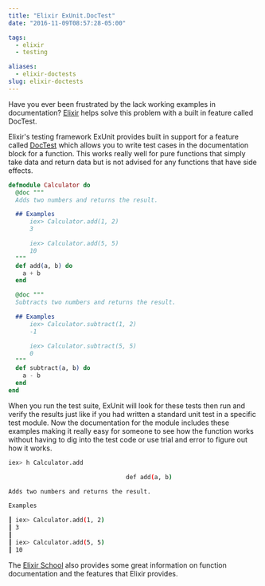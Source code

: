 ```yaml
---
title: "Elixir ExUnit.DocTest"
date: "2016-11-09T08:57:28-05:00"

tags:
  - elixir
  - testing

aliases: 
  - elixir-doctests
slug: elixir-doctests
---
```


Have you ever been frustrated by the lack working examples in documentation? [Elixir](http://elixir-lang.org/) helps solve this problem with a built in feature called DocTest.

<!--more-->

Elixir's testing framework ExUnit provides built in support for a feature called [DocTest](http://elixir-lang.org/docs/stable/ex_unit/ExUnit.DocTest.html) which allows you to write test cases in the documentation block for a function. This works really well for pure functions that simply take data and return data but is not advised for any functions that have side effects. 

```elixir
defmodule Calculator do
  @doc """
  Adds two numbers and returns the result.

  ## Examples
      iex> Calculator.add(1, 2)
      3

      iex> Calculator.add(5, 5)
      10
  """
  def add(a, b) do
    a + b
  end

  @doc """
  Subtracts two numbers and returns the result.

  ## Examples
      iex> Calculator.subtract(1, 2)
      -1

      iex> Calculator.subtract(5, 5)
      0
  """
  def subtract(a, b) do
    a - b
  end
end
```

When you run the test suite, ExUnit will look for these tests then run and verify the results just like if you had written a standard unit test in a specific test module. Now the documentation for the module includes these examples making it really easy for someone to see how the function works without having to dig into the test code or use trial and error to figure out how it works.

```bash
iex> h Calculator.add

                                 def add(a, b)

Adds two numbers and returns the result.

Examples

┃ iex> Calculator.add(1, 2)
┃ 3
┃
┃ iex> Calculator.add(5, 5)
┃ 10
```

The [Elixir School](https://elixirschool.com/lessons/basics/documentation/#documenting-functions) also provides some great information on function documentation and the features that Elixir provides.
